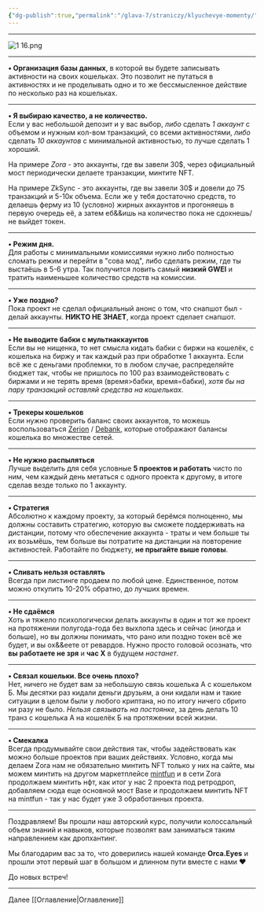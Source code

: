 ```yaml
---
{"dg-publish":true,"permalink":"/glava-7/straniczy/klyuchevye-momenty/"}
---
```



---

![1 16.png](/img/user/Images/1%2016.png)

---

**• Организация базы данных**, в которой вы будете записывать активности на своих кошельках. Это позволит не путаться в активностях и не проделывать одно и то же бессмысленное действие по несколько раз на кошельках.

---

**• Я выбираю качество, а не количество.**  
Если у вас небольшой депозит и у вас выбор, _либо_ сделать _1 аккаунт_ с объемом и нужным кол-вом транзакций, со всеми активностями, _либо_ сделать _10 аккаунтов_ с минимальной активностью, то лучше сделать 1 хороший.

На примере _Zora_ - это аккаунты, где вы завели 30$, через официальный мост периодически делаете транзакции, минтите NFT.

На примере ZkSync - это аккаунты, где вы завели 30$ и довели до 75 транзакций и 5-10к объема. Если же у тебя достаточно средств, то делаешь ферму из 10 (условно) жирных аккаунтов и прогоняешь в первую очередь её, а затем еб&&ишь на количество пока не сдохнешь/не выйдет токен.

---

**• Режим дня.**  
Для работы с минимальными комиссиями нужно либо полностью сломать режим и перейти в "сова мод", либо сделать режим, где ты выстаёшь в 5-6 утра. Так получится ловить самый **низкий GWEI** и тратить наименьшее количество средств на комиссии.

---

**• Уже поздно?**  
Пока проект не сделал официальный анонс о том, что снапшот был - делай аккаунты. **НИКТО НЕ ЗНАЕТ**, когда проект сделает снапшот.

---

**• Не выводите бабки с мультиаккаунтов**  
Если вы не нищенка, то нет смысла кидать бабки с биржи на кошелёк, с кошелька на биржу и так каждый раз при обработке 1 аккаунта. Если всё же с деньгами проблемки, то в любом случае, распределяйте бюджет так, чтобы не пришлось по 100 раз взаимодействовать с биржами и не терять время (время>бабки, время=бабки), _хотя бы на пару транзакций оставляй средства на кошельках._

---

**• Трекеры кошельков**  
Если нужно проверить баланс своих аккаунтов, то можешь воспользоваться [Zerion](https://zerion.io/) / [Debank](https://debank.com/), которые отображают балансы кошелька во множестве сетей.

---

**• Не нужно распыляться**  
Лучше выделить для себя условные **5 проектов и работать** чисто по ним, чем каждый день метаться с одного проекта к другому, в итоге сделав везде только по 1 аккаунту.

---

**• Стратегия**  
Абсолютно к каждому проекту, за который берёмся полноценно, мы должны составить стратегию, которую вы сможете поддерживать на дистанции, потому что обеспечение аккаунта - траты и чем больше ты их возьмёшь, тем больше вы потратите на дистанции на повторение активностей. Работайте по бюджету, **не прыгайте выше головы**.

---

**• Сливать нельзя оставлять**  
Всегда при листинге продаем по любой цене. Единственное, потом можно откупить 10-20% обратно, до лучших времен.

---

**• Не сдаёмся**  
Хоть и тяжело психологически делать аккаунты в один и тот же проект на протяжении полугода-года без выхлопа здесь и сейчас (иногда и больше), но вы должны понимать, что рано или поздно токен всё же будет, и вы ох&&еете от ревардов. Нужно просто головой осознать, что **вы работаете не зря** и **час X** в будущем _настанет_.

---

**• Связал кошельки. Все очень плохо?**  
Нет, ничего не будет вам за небольшую связь кошелька А с кошельком Б. Мы десятки раз кидали деньги друзьям, а они кидали нам и такие ситуации в целом были у любого криптана, но по итогу ничего сбрито ни разу не было. _Нельзя связывать на постоянке_, за день делать 10 транз с кошелька А на кошелёк Б на протяжении всей жизни.

---

**• Смекалка**  
Всегда продумывайте свои действия так, чтобы задействовать как можно больше проектов при ваших действиях. Условно, когда мы делаем Zora нам не обязательно минтить NFT только у них на сайте, мы можем минтить на другом маркетплейсе [mintfun](https://mint.fun/fundrop) и в сети Zora продолжаем минтить нфт, как итог у нас 2 проекта под ретродроп, добавляем сюда еще основной мост Base и продолжаем минтить NFT на mintfun - так у нас будет уже 3 обработанных проекта.

---

Поздравляем! Вы прошли наш авторский курс, получили колоссальный объем знаний и навыков, которые позволят вам заниматься таким направлением как дропхантинг.

Мы благодарим вас за то, что доверились нашей команде **Orca.Eyes** и прошли этот первый шаг в большом и длинном пути вместе с нами ❤️

До новых встреч!

---

Далее [[Оглавление\|Оглавление]]